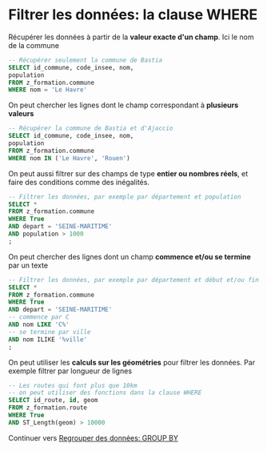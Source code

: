 # Filtrer les données: la clause WHERE

Récupérer les données à partir de la **valeur exacte d'un champ**. Ici le nom de la commune

```sql
-- Récupérer seulement la commune de Bastia
SELECT id_commune, code_insee, nom,
population
FROM z_formation.commune
WHERE nom = 'Le Havre'
```

On peut chercher les lignes dont le champ correspondant à **plusieurs valeurs**

```sql
-- Récupérer la commune de Bastia et d'Ajaccio
SELECT id_commune, code_insee, nom,
population
FROM z_formation.commune
WHERE nom IN ('Le Havre', 'Rouen')
```

On peut aussi filtrer sur des champs de type **entier ou nombres réels**, et faire des conditions comme des inégalités.

```sql
-- Filtrer les données, par exemple par département et population
SELECT *
FROM z_formation.commune
WHERE True
AND depart = 'SEINE-MARITIME'
AND population > 1000
;
```

On peut chercher des lignes dont un champ **commence et/ou se termine** par un texte

```sql
-- Filtrer les données, par exemple par département et début et/ou fin de nom
SELECT *
FROM z_formation.commune
WHERE True
AND depart = 'SEINE-MARITIME'
-- commence par C
AND nom LIKE 'C%'
-- se termine par ville
AND nom ILIKE '%ville'
;
```

On peut utiliser les **calculs sur les géométries** pour filtrer les données. Par exemple filtrer par longueur de lignes

```sql
-- Les routes qui font plus que 10km
-- on peut utiliser des fonctions dans la clause WHERE
SELECT id_route, id, geom
FROM z_formation.route
WHERE True
AND ST_Length(geom) > 10000
```

Continuer vers [Regrouper des données: GROUP BY](./group_data.md)
